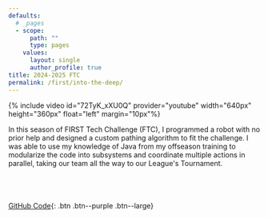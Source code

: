 ```yaml
---
defaults:
  # _pages
  - scope:
      path: ""
      type: pages
    values:
      layout: single
      author_profile: true
title: 2024-2025 FTC
permalink: /first/into-the-deep/
---
```


{% include video id="72TyK_xXU0Q" provider="youtube" width="640px" height="360px" float="left" margin="10px"%}

In this season of FIRST Tech Challenge (FTC), I programmed a robot with no prior help and designed a custom pathing algorithm to fit the challenge. I was able to use my knowledge of Java from my offseason training to modularize the code into subsystems and coordinate multiple actions in parallel, taking our team all the way to our League's Tournament.
<br><br><br><br><br>
[GitHub Code](https://github.com/itkan-robotics/FTC_IntoTheDeep/tree/21330){: .btn .btn--purple .btn--large}